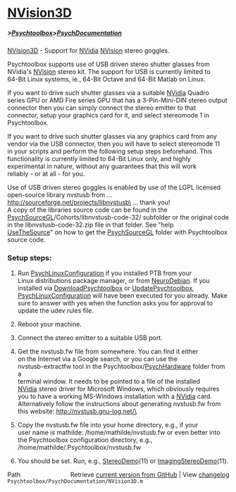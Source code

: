 # [NVision3D](NVision3D)
##### >[Psychtoolbox](Psychtoolbox)>[PsychDocumentation](PsychDocumentation)

[NVision3D](NVision3D) - Support for [NVidia](NVidia) [NVision](NVision) stereo goggles.  
  
Psychtoolbox supports use of USB driven stereo shutter glasses from  
NVidia's [NVision](NVision) stereo kit. The support for USB is currently limited to  
64-Bit Linux systems, ie., 64-Bit Octave and 64-Bit Matlab on Linux.  
  
If you want to drive such shutter glasses via a suitable [NVidia](NVidia) Quadro  
series GPU or AMD Fire series GPU that has a 3-Pin-Mini-DIN stereo output  
connector then you can simply connect the stereo emitter to that  
connector, setup your graphics card for it, and select stereomode 1 in  
Psychtoolbox.  
  
If you want to drive such shutter glasses via any graphics card from any  
vendor via the USB connector, then you will have to select stereomode 11  
in your scripts and perform the following setup steps beforehand. This  
functionality is currently limited to 64-Bit Linux only, and highly  
experimental in nature, without any guarantees that this will work  
reliably - or at all - for you.  
  
Use of USB driven stereo goggles is enabled by use of the LGPL licensed  
open-source library nvstusb from ...  
<http://sourceforge.net/projects/libnvstusb\> ... thank you!  
A copy of the libraries source code can be found in the  
[PsychSourceGL](PsychSourceGL)/Cohorts/libnvstusb-code-32/ subfolder or the original code  
in the libnvstusb-code-32.zip file in that folder. See "help  
[UseTheSource](UseTheSource)" on how to get the [PsychSourceGL](PsychSourceGL) folder with Psychtoolbox  
source code.  
  
  
### Setup steps:  
  
1. Run [PsychLinuxConfiguration](PsychLinuxConfiguration) if you installed PTB from your  
   Linux distributions package manager, or from [NeuroDebian](NeuroDebian). If you  
   installed via [DownloadPsychtoolbox](DownloadPsychtoolbox) or [UpdatePsychtoolbox](UpdatePsychtoolbox),  
   [PsychLinuxConfiguration](PsychLinuxConfiguration) will have been executed for you already. Make  
   sure to answer with yes when the function asks you for approval to  
   update the udev rules file.  
  
2. Reboot your machine.  
  
3. Connect the stereo emitter to a suitable USB port.  
  
4. Get the nvstusb.fw file from somewhere. You can find it either  
   on the Internet via a Google search, or you can use the  
   nvstusb-extractfw tool in the Psychtoolbox/[PsychHardware](PsychHardware) folder from a  
   terminal window. It needs to be pointed to a file of the installed  
   [NVidia](NVidia) stereo driver for Microsoft Windows, which obviously requires  
   you to have a working MS-Windows installation with a [NVidia](NVidia) card.  
   Alternatively follow the instructions about generating nvstusb.fw from  
   this website: <http://nvstusb.gnu-log.net/\>  
  
5. Copy the nvstusb.fw file into your home directory, e.g., if your  
   user name is mathilde: /home/mathilde/nvstusb.fw or even better into  
   the Psychtoolbox configuration directory, e.g.,  
   /home/mathilde/.Psychtoolbox/nvstusb.fw  
  
6. You should be set. Run, e.g., [StereoDemo](StereoDemo)(11) or [ImagingStereoDemo](ImagingStereoDemo)(11).  
  




<div class="code_header" style="text-align:right;">
  <span style="float:left;">Path&nbsp;&nbsp;</span> <span class="counter">Retrieve <a href=
  "https://raw.github.com/Psychtoolbox-3/Psychtoolbox-3/beta/Psychtoolbox/PsychDocumentation/NVision3D.m">current version from GitHub</a> | View <a href=
  "https://github.com/Psychtoolbox-3/Psychtoolbox-3/commits/beta/Psychtoolbox/PsychDocumentation/NVision3D.m">changelog</a></span>
</div>
<div class="code">
  <code>Psychtoolbox/PsychDocumentation/NVision3D.m</code>
</div>

